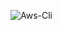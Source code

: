 
![Aws-Cli](https://github.com/illinoistech-itm/kphadatare/blob/master/ITMO-544/images/aws-cli.PNG)

